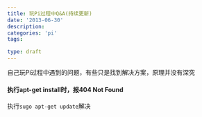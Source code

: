 ```yaml
---
title: 玩Pi过程中Q&A(持续更新)
date: '2013-06-30'
description:
categories: 'pi'
tags: 

type: draft
---
```

自己玩Pi过程中遇到的问题，有些只是找到解决方案，原理并没有深究  
#### 执行apt-get install时，报404 Not Found
执行`sugo apt-get update`解决

